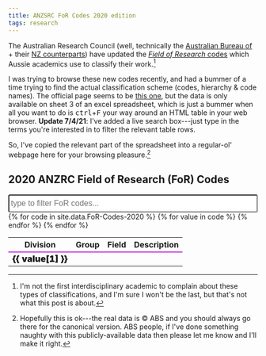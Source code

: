 ```yaml
---
title: ANZSRC FoR Codes 2020 edition
tags: research
---
```


The Australian Research Council (well, technically the [Australian Bureau
of](https://www.abs.gov.au) + their [NZ
counterparts](https://www.stats.govt.nz)) have updated the [_Field of Research_
codes](https://www.arc.gov.au/grants/grant-application/classification-codes-rfcd-seo-and-anzsic-codes)
which Aussie academics use to classify their work.[^interdisciplinary-complaint]

[^interdisciplinary-complaint]:
    I'm not the first interdisciplinary academic to complain about these types
    of classifications, and I'm sure I won't be the last, but that's not what
    this post is about.

I was trying to browse these new codes recently, and had a bummer of a time
trying to find the actual classification scheme (codes, hierarchy & code names).
The official page seems to be [this
one](https://www.abs.gov.au/AUSSTATS/abs@.nsf/Lookup/1297.0Main+Features12020?OpenDocument),
but the data is only available on sheet 3 of an excel spreadsheet, which is just
a bummer when all you want to do is <kbd>ctrl</kbd>+<kbd>F</kbd> your way around
an HTML table in your web browser. **Update 7/4/21**: I've added a live search
box---just type in the terms you're interested in to filter the relevant table
rows.

So, I've copied the relevant part of the spreadsheet into a regular-ol' webpage
here for your browsing pleasure.[^hosting]

[^hosting]:
    Hopefully this is ok---the real data is © ABS and you should always go there
    for the canonical version. ABS people, if I've done something naughty with
    this publicly-available data then please let me know and I'll make it right.

## 2020 ANZRC Field of Research (FoR) Codes

<style>
#FoR-Codes-2020 tr.division-row {
  border-top: 2px solid #be2edd;
  font-weight: 900;
  font-size: 1.1em;
}
#FoR-Codes-2020 tr.group-row {
  border-top: 1px solid #be2edd;
  font-weight: 900;
}
#FoR-Codes-2020 .search {
  width: 100%;
  line-height: 1.6;
  font-size: 1rem;
  padding: 0.2em;
  border: 1pt solid #be2edd#;
  border-radius: 3px;
}
</style>

<div id="FoR-Codes-2020">
<input class="search" placeholder="type to filter FoR codes..." />
<table>
  <thead>
    <tr><th>Division</th><th>Group</th><th>Field</th><th>Description</th></tr>
  </thead>
  <tbody class="list">
  {% for code in site.data.FoR-Codes-2020 %}
    <tr
    {% if code.Division != nil %}
    class="division-row"
    {% elsif code.Group != nil %}
    class="group-row"
    {% endif %}
    >
    {% for value in code %}
      <td class="{{ value[0] }}">{{ value[1] }}</td>
    {% endfor %}
    </tr>
  {% endfor %}
  </tbody>
</table>
</div>

<script src="{% link assets/js/list.min.js %}" type="text/javascript"></script>

<script type="text/javascript">
  const forCodeList = new List("FoR-Codes-2020", {valueNames: ["Division", "Group", "Field", "Description"]});
</script>
